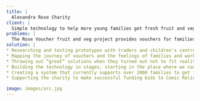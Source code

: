 ```yaml
---
title: |
  Alexandra Rose Charity
client: |
  Simple technology to help more young families get fresh fruit and veg
problems: |
  The Rose Voucher fruit and veg project provides vouchers for families. When our work together began, people involved in the project were writing out lists by hand. Alexandra Rose’s administrator was typing up the information into spreadsheets. They wanted to use technology to reach more families but had limited budgets.
solution: |
* Researching and testing prototypes with traders and children’s centre staff. 
* Mapping the journey of vouchers and the feelings of families and workers.
* Throwing out “great” solutions when they turned out not to fit reality.
* Building the technology in stages, starting in the place where we could make the biggest impact 
* Creating a system that currently supports over 2000 families to get fresh fruit and veg every week
* Supporting the charity to make successful funding bids to Comic Relief, Esmee Fairbairn and National Lottery Community Foundation.

image: images/arc.jpg
---
```

